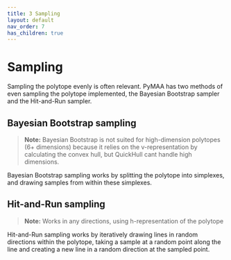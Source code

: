 ```yaml
---
title: 3 Sampling
layout: default
nav_order: 7
has_children: true
---
```


# Sampling

Sampling the polytope evenly is often relevant. PyMAA has two methods of even sampling the polytope implemented, the Bayesian Bootstrap sampler and the Hit-and-Run sampler. 

## Bayesian Bootstrap sampling

> **Note:**
> Bayesian Bootstrap is not suited for high-dimension polytopes (6+ dimensions) because it relies on the v-representation by calculating the convex hull, but QuickHull cant handle high dimensions.

Bayesian Bootstrap sampling works by splitting the polytope into simplexes, and drawing samples from within these simplexes.

## Hit-and-Run sampling
> **Note:**
> Works in any directions, using h-representation of the polytope

Hit-and-Run sampling works by iteratively drawing lines in random directions within the polytope, taking a sample at a random point along the line and creating a new line in a random direction at the sampled point.
